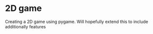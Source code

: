 # 2D game
Creating a 2D game using pygame. Will hopefully extend this to include additionally features
